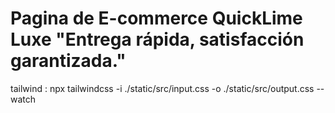 # Pagina de E-commerce QuickLime Luxe "Entrega rápida, satisfacción garantizada."

tailwind : npx tailwindcss -i ./static/src/input.css -o ./static/src/output.css --watch